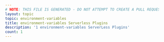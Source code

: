 ```yaml
---
# NOTE: THIS FILE IS GENERATED - DO NOT ATTEMPT TO CREATE A PULL REQUEST TO UPDATE THE DATA. 
layout: topic
topic: environment-variables
title: environment-variables Serverless Plugins
description: '1 environment-variables ServerLess Plugins'
count: 1
---
```

